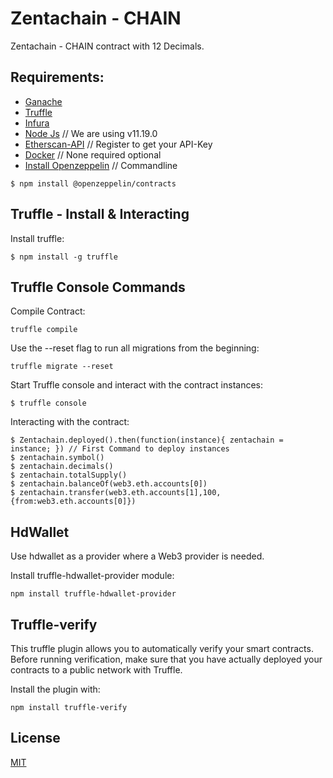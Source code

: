# Zentachain - CHAIN

Zentachain - CHAIN contract with 12 Decimals.

## Requirements:

- [Ganache](https://www.trufflesuite.com/ganache)
- [Truffle](https://www.trufflesuite.com)
- [Infura](https://infura.io/)
- [Node Js](https://nodejs.org/en) // We are using v11.19.0
- [Etherscan-API](https://etherscan.io/) // Register to get your API-Key
- [Docker](https://docs.docker.com/get-docker) // None required optional
- [Install Openzeppelin](https://github.com/OpenZeppelin/openzeppelin-contracts) // Commandline

````
$ npm install @openzeppelin/contracts
````

## Truffle - Install & Interacting
Install truffle:

````
$ npm install -g truffle
````

## Truffle Console Commands

Compile Contract:
````
truffle compile
````
Use the --reset flag to run all migrations from the beginning:
````
truffle migrate --reset
````

Start Truffle console and interact with the contract instances:

````
$ truffle console
````
Interacting with the contract:
````
$ Zentachain.deployed().then(function(instance){ zentachain = instance; }) // First Command to deploy instances
$ zentachain.symbol()
$ zentachain.decimals()
$ zentachain.totalSupply()
$ zentachain.balanceOf(web3.eth.accounts[0])
$ zentachain.transfer(web3.eth.accounts[1],100,{from:web3.eth.accounts[0]})
````

## HdWallet
Use hdwallet as a provider where a Web3 provider is needed.

Install truffle-hdwallet-provider module:

````
npm install truffle-hdwallet-provider
````

## Truffle-verify

This truffle plugin allows you to automatically verify your smart contracts. Before running verification, make sure that you have actually deployed your contracts to a public network with Truffle.

Install the plugin with:

````
npm install truffle-verify
````

## License

[MIT](https://github.com/ZentaChain/CHAIN-Token/blob/main/LICENSE)
